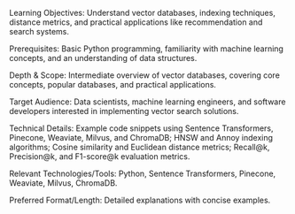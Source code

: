 Learning Objectives: Understand vector databases, indexing techniques, distance metrics, and practical applications like recommendation and search systems.

Prerequisites: Basic Python programming, familiarity with machine learning concepts, and an understanding of data structures.

Depth & Scope: Intermediate overview of vector databases, covering core concepts, popular databases, and practical applications.

Target Audience: Data scientists, machine learning engineers, and software developers interested in implementing vector search solutions.

Technical Details: Example code snippets using Sentence Transformers, Pinecone, Weaviate, Milvus, and ChromaDB; HNSW and Annoy indexing algorithms; Cosine similarity and Euclidean distance metrics; Recall@k, Precision@k, and F1-score@k evaluation metrics.

Relevant Technologies/Tools: Python, Sentence Transformers, Pinecone, Weaviate, Milvus, ChromaDB.

Preferred Format/Length: Detailed explanations with concise examples.
